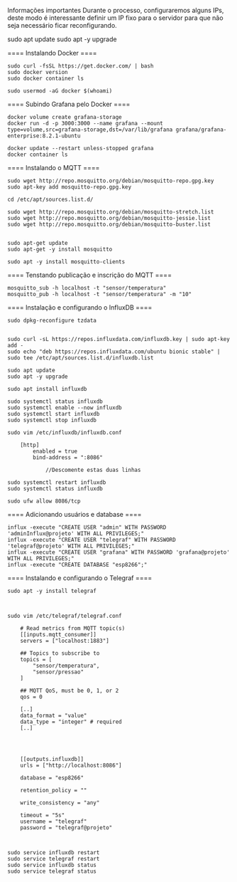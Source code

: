 Informações importantes
    Durante o processo, configuraremos alguns IPs, deste modo é interessante definir um IP fixo para o servidor para que não seja necessário ficar reconfigurando.




sudo apt update
sudo apt -y upgrade

==== Instalando Docker ====

    sudo curl -fsSL https://get.docker.com/ | bash
    sudo docker version
    sudo docker container ls
    
    sudo usermod -aG docker $(whoami) 


==== Subindo Grafana pelo Docker ====

    docker volume create grafana-storage
    docker run -d -p 3000:3000 --name grafana --mount type=volume,src=grafana-storage,dst=/var/lib/grafana grafana/grafana-enterprise:8.2.1-ubuntu

    docker update --restart unless-stopped grafana
    docker container ls


==== Instalando o MQTT ====

    sudo wget http://repo.mosquitto.org/debian/mosquitto-repo.gpg.key
    sudo apt-key add mosquitto-repo.gpg.key

    cd /etc/apt/sources.list.d/

    sudo wget http://repo.mosquitto.org/debian/mosquitto-stretch.list 
    sudo wget http://repo.mosquitto.org/debian/mosquitto-jessie.list
    sudo wget http://repo.mosquitto.org/debian/mosquitto-buster.list


    sudo apt-get update
    sudo apt-get -y install mosquitto

    sudo apt -y install mosquitto-clients


==== Tenstando publicação e inscrição do MQTT ====

    mosquitto_sub -h localhost -t "sensor/temperatura"
    mosquitto_pub -h localhost -t "sensor/temperatura" -m "10"


==== Instalação e configurando o InfluxDB ====

    sudo dpkg-reconfigure tzdata


    sudo curl -sL https://repos.influxdata.com/influxdb.key | sudo apt-key add -
    sudo echo "deb https://repos.influxdata.com/ubuntu bionic stable" | sudo tee /etc/apt/sources.list.d/influxdb.list

    sudo apt update
    sudo apt -y upgrade

    sudo apt install influxdb

    sudo systemctl status influxdb
    sudo systemctl enable --now influxdb
    sudo systemctl start influxdb
    sudo systemctl stop influxdb

    sudo vim /etc/influxdb/influxdb.conf

        [http]
            enabled = true
            bind-address = ":8086"
                
                //Descomente estas duas linhas

    sudo systemctl restart influxdb
    sudo systemctl status influxdb

    sudo ufw allow 8086/tcp

==== Adicionando usuários e database ====

    influx -execute "CREATE USER "admin" WITH PASSWORD 'adminInflux@projeto' WITH ALL PRIVILEGES;"
    influx -execute "CREATE USER "telegraf" WITH PASSWORD 'telegraf@projeto' WITH ALL PRIVILEGES;"
    influx -execute "CREATE USER "grafana" WITH PASSWORD 'grafana@projeto' WITH ALL PRIVILEGES;"
    influx -execute "CREATE DATABASE "esp8266";"




==== Instalando e configurando o Telegraf ====

    sudo apt -y install telegraf



    sudo vim /etc/telegraf/telegraf.conf

        # Read metrics from MQTT topic(s)
        [[inputs.mqtt_consumer]]
        servers = ["localhost:1883"]

        ## Topics to subscribe to
        topics = [
            "sensor/temperatura",
            "sensor/pressao"
        ]

        ## MQTT QoS, must be 0, 1, or 2
        qos = 0

        [..]
        data_format = "value"
        data_type = "integer" # required
        [..]




        [[outputs.influxdb]]  
        urls = ["http://localhost:8086"]

        database = "esp8266"

        retention_policy = ""

        write_consistency = "any"

        timeout = "5s"
        username = "telegraf"
        password = "telegraf@projeto"



    sudo service influxdb restart
    sudo service telegraf restart
    sudo service influxdb status
    sudo service telegraf status










